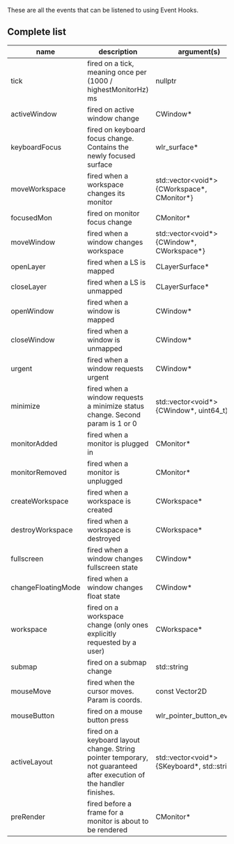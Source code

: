 
These are all the events that can be listened to using Event Hooks.

## Complete list

| name | description | argument(s) |
| --- | --- | --- |
| tick | fired on a tick, meaning once per (1000 / highestMonitorHz) ms | nullptr |
| activeWindow | fired on active window change | CWindow* |
| keyboardFocus | fired on keyboard focus change. Contains the newly focused surface | wlr_surface* |
| moveWorkspace | fired when a workspace changes its monitor | std::vector<void*>{CWorkspace*, CMonitor*} |
| focusedMon | fired on monitor focus change | CMonitor* |
| moveWindow | fired when a window changes workspace | std::vector<void*>{CWindow*, CWorkspace*} |
| openLayer | fired when a LS is mapped | CLayerSurface* |
| closeLayer | fired when a LS is unmapped | CLayerSurface* |
| openWindow | fired when a window is mapped | CWindow* |
| closeWindow | fired when a window is unmapped | CWindow* |
| urgent | fired when a window requests urgent | CWindow* |
| minimize | fired when a window requests a minimize status change. Second param is 1 or 0 | std::vector<void*>{CWindow*, uint64_t} |
| monitorAdded | fired when a monitor is plugged in | CMonitor* |
| monitorRemoved | fired when a monitor is unplugged | CMonitor* |
| createWorkspace | fired when a workspace is created | CWorkspace* |
| destroyWorkspace | fired when a workspace is destroyed | CWorkspace* |
| fullscreen | fired when a window changes fullscreen state | CWindow* |
| changeFloatingMode | fired when a window changes float state | CWindow* |
| workspace | fired on a workspace change (only ones explicitly requested by a user) | CWorkspace* |
| submap | fired on a submap change | std::string |
| mouseMove | fired when the cursor moves. Param is coords. | const Vector2D |
| mouseButton | fired on a mouse button press | wlr_pointer_button_event* |
| activeLayout | fired on a keyboard layout change. String pointer temporary, not guaranteed after execution of the handler finishes. | std::vector<void*>{SKeyboard*, std::string*} |
| preRender | fired before a frame for a monitor is about to be rendered | CMonitor* |
